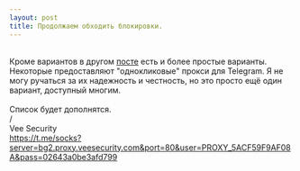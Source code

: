 ```yaml
---
layout: post
title: Продолжаем обходить блокировки.
---
```

<br/>Кроме вариантов в другом <a href="https://https://fckrkn.github.io/tg/">посте</a> есть и более простые варианты.
<br/>Некоторые предоставляют "однокликовые" прокси для Telegram. Я не могу ручаться за их надежность и честность, но это просто ещё один вариант, доступный многим.
<br/>
<br/>Список будет дополнятся.
<br>/
<br/>Vee Security
<br/>https://t.me/socks?server=bg2.proxy.veesecurity.com&port=80&user=PROXY_5ACF59F9AF08A&pass=02643a0be3afd799
